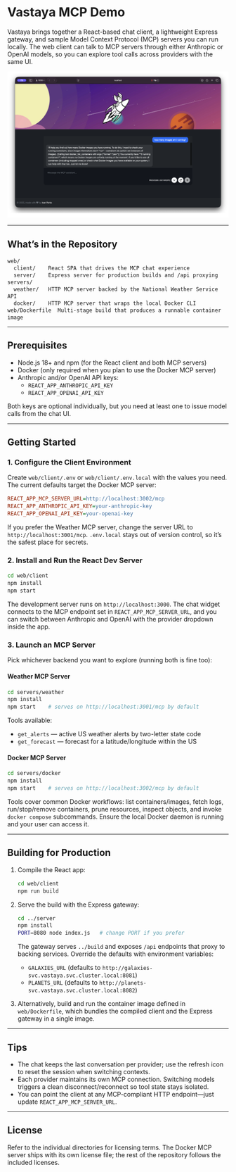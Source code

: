 # Vastaya MCP Demo

Vastaya brings together a React-based chat client, a lightweight Express gateway, and sample Model Context Protocol (MCP) servers you can run locally. The web client can talk to MCP servers through either Anthropic or OpenAI models, so you can explore tool calls across providers with the same UI.

![Screenshot of the Vastaya MCP demo](assets/sample.png)

---

## What’s in the Repository

```
web/
  client/    React SPA that drives the MCP chat experience
  server/    Express server for production builds and /api proxying
servers/
  weather/   HTTP MCP server backed by the National Weather Service API
  docker/    HTTP MCP server that wraps the local Docker CLI
web/Dockerfile  Multi-stage build that produces a runnable container image
```

---

## Prerequisites

- Node.js 18+ and npm (for the React client and both MCP servers)
- Docker (only required when you plan to use the Docker MCP server)
- Anthropic and/or OpenAI API keys:
  - `REACT_APP_ANTHROPIC_API_KEY`
  - `REACT_APP_OPENAI_API_KEY`

Both keys are optional individually, but you need at least one to issue model calls from the chat UI.

---

## Getting Started

### 1. Configure the Client Environment

Create `web/client/.env` or `web/client/.env.local` with the values you need. The current defaults target the Docker MCP server:

```ini
REACT_APP_MCP_SERVER_URL=http://localhost:3002/mcp
REACT_APP_ANTHROPIC_API_KEY=your-anthropic-key
REACT_APP_OPENAI_API_KEY=your-openai-key
```

If you prefer the Weather MCP server, change the server URL to `http://localhost:3001/mcp`. `.env.local` stays out of version control, so it’s the safest place for secrets.

### 2. Install and Run the React Dev Server

```bash
cd web/client
npm install
npm start
```

The development server runs on `http://localhost:3000`. The chat widget connects to the MCP endpoint set in `REACT_APP_MCP_SERVER_URL`, and you can switch between Anthropic and OpenAI with the provider dropdown inside the app.

### 3. Launch an MCP Server

Pick whichever backend you want to explore (running both is fine too):

#### Weather MCP Server

```bash
cd servers/weather
npm install
npm start    # serves on http://localhost:3001/mcp by default
```

Tools available:

- `get_alerts` — active US weather alerts by two-letter state code
- `get_forecast` — forecast for a latitude/longitude within the US

#### Docker MCP Server

```bash
cd servers/docker
npm install
npm start    # serves on http://localhost:3002/mcp by default
```

Tools cover common Docker workflows: list containers/images, fetch logs, run/stop/remove containers, prune resources, inspect objects, and invoke `docker compose` subcommands. Ensure the local Docker daemon is running and your user can access it.

---

## Building for Production

1. Compile the React app:

   ```bash
   cd web/client
   npm run build
   ```

2. Serve the build with the Express gateway:

   ```bash
   cd ../server
   npm install
   PORT=8080 node index.js   # change PORT if you prefer
   ```

   The gateway serves `../build` and exposes `/api` endpoints that proxy to backing services. Override the defaults with environment variables:

   - `GALAXIES_URL` (defaults to `http://galaxies-svc.vastaya.svc.cluster.local:8081`)
   - `PLANETS_URL` (defaults to `http://planets-svc.vastaya.svc.cluster.local:8082`)

3. Alternatively, build and run the container image defined in `web/Dockerfile`, which bundles the compiled client and the Express gateway in a single image.

---

## Tips

- The chat keeps the last conversation per provider; use the refresh icon to reset the session when switching contexts.
- Each provider maintains its own MCP connection. Switching models triggers a clean disconnect/reconnect so tool state stays isolated.
- You can point the client at any MCP-compliant HTTP endpoint—just update `REACT_APP_MCP_SERVER_URL`.

---

## License

Refer to the individual directories for licensing terms. The Docker MCP server ships with its own license file; the rest of the repository follows the included licenses.
